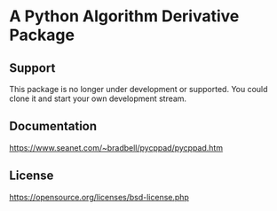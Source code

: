 # A Python Algorithm Derivative Package

## Support
This package is no longer under development or supported.
You could clone it and start your own development stream.

## Documentation
https://www.seanet.com/~bradbell/pycppad/pycppad.htm

## License
https://opensource.org/licenses/bsd-license.php
